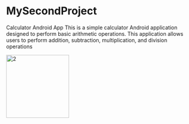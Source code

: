 # MySecondProject

Calculator Android App
This is a simple calculator Android application designed to perform basic arithmetic operations. 
This application allows users to perform addition, subtraction, multiplication, and division operations


<img width="169" alt="2" src="https://github.com/MusoreJanvier/MySecondProject/assets/173166082/ade43aee-391d-4384-90a4-fd46349c8c6c">
